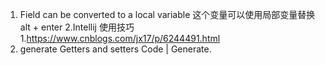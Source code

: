 1. Field can be converted to a local variable
    这个变量可以使用局部变量替换   alt + enter
2.Intellij 使用技巧
    1.https://www.cnblogs.com/jx17/p/6244491.html
3. generate Getters and setters 
    Code | Generate.
